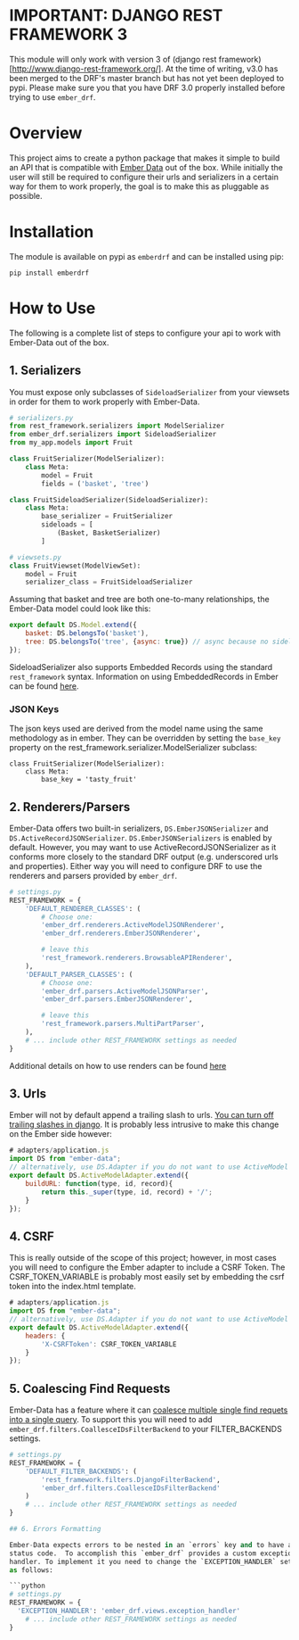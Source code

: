 # IMPORTANT: DJANGO REST FRAMEWORK 3

This module will only work with version 3 of (django rest framework)
[http://www.django-rest-framework.org/].  At the time of writing, v3.0 has been
merged to the DRF's master branch but has not yet been deployed to pypi.
Please make sure you that you have DRF 3.0 properly installed before trying to
use `ember_drf`.

# Overview

This project aims to create a python package that makes it simple to build an
API that is compatible with
[Ember Data](https://github.com/emberjs/data)
out of the box. While initially the user will still be required to configure
their urls and serializers in a certain way for them to work properly, the
goal is to make this as pluggable as possible.

# Installation

The module is available on pypi as `emberdrf` and can be installed using pip:

```
pip install emberdrf
```

# How to Use

The following is a complete list of steps to configure your api to work with
Ember-Data out of the box.

## 1. Serializers

You must expose only subclasses of `SideloadSerializer` from your viewsets in
order for them to work properly with Ember-Data.

```python
# serializers.py
from rest_framework.serializers import ModelSerializer
from ember_drf.serializers import SideloadSerializer
from my_app.models import Fruit

class FruitSerializer(ModelSerializer):
    class Meta:
        model = Fruit
        fields = ('basket', 'tree')

class FruitSideloadSerializer(SideloadSerializer):
    class Meta:
        base_serializer = FruitSerializer
        sideloads = [
            (Basket, BasketSerializer)
        ]
```

```python
# viewsets.py
class FruitViewset(ModelViewSet):
    model = Fruit
    serializer_class = FruitSideloadSerializer
```

Assuming that basket and tree are both one-to-many relationships, the
Ember-Data model could look like this:

```javascript
export default DS.Model.extend({
    basket: DS.belongsTo('basket'),
    tree: DS.belongsTo('tree', {async: true}) // async because no sideloads
});
```

SideloadSerializer also supports Embedded Records using the standard
`rest_framework` syntax.  Information on using EmbeddedRecords in Ember can
be found [here](http://emberjs.com/api/data/classes/DS.EmbeddedRecordsMixin.html).

### JSON Keys

The json keys used are derived from the model name using the same methodology
as in ember.  They can be overridden by setting the `base_key` property on the
rest_framework.serializer.ModelSerializer subclass:

```
class FruitSerializer(ModelSerializer):
    class Meta:
        base_key = 'tasty_fruit'
```

## 2. Renderers/Parsers

Ember-Data offers two built-in serializers, `DS.EmberJSONSerializer` and
`DS.ActiveRecordJSONSerializer`.  `DS.EmberJSONSerializers` is enabled by
default.  However, you may want to use ActiveRecordJSONSerializer as it
conforms more closely to the standard DRF output (e.g. underscored urls and
properties).  Either way you will need to configure DRF to use the
renderers and parsers provided by `ember_drf`.

```python
# settings.py
REST_FRAMEWORK = {
    'DEFAULT_RENDERER_CLASSES': (
        # Choose one:
        'ember_drf.renderers.ActiveModelJSONRenderer',
        'ember_drf.renderers.EmberJSONRenderer',

        # leave this
        'rest_framework.renderers.BrowsableAPIRenderer',
    ),
    'DEFAULT_PARSER_CLASSES': (
        # Choose one:
        'ember_drf.parsers.ActiveModelJSONParser',
        'ember_drf.parsers.EmberJSONRenderer',

        # leave this
        'rest_framework.parsers.MultiPartParser',
    ),
    # ... include other REST_FRAMEWORK settings as needed
}
```

Additional details on how to use renders can be found
[here](http://www.django-rest-framework.org/api-guide/renderers)

## 3. Urls

Ember will not by default append a trailing slash to urls.  [You can turn off
trailing slashes in django](https://docs.djangoproject.com/en/dev/ref/settings/#append-slash).  It is probably less intrusive to
make this change on the Ember side however:

```javascript
# adapters/application.js
import DS from "ember-data";
// alternatively, use DS.Adapter if you do not want to use ActiveModel
export default DS.ActiveModelAdapter.extend({
    buildURL: function(type, id, record){
        return this._super(type, id, record) + '/';
    }
});
```

## 4. CSRF

This is really outside of the scope of this project; however, in most cases
you will need to configure the Ember adapter to include a CSRF Token.  The
CSRF_TOKEN_VARIABLE is probably most easily set by embedding the csrf
token into the index.html template.

```javascript
# adapters/application.js
import DS from "ember-data";
// alternatively, use DS.Adapter if you do not want to use ActiveModel
export default DS.ActiveModelAdapter.extend({
    headers: {
        'X-CSRFToken': CSRF_TOKEN_VARIABLE
    }
});
```

## 5. Coalescing Find Requests

Ember-Data has a feature where it can [coalesce multiple single find requets
into a single query](http://emberjs.com/blog/2014/08/18/ember-data-1-0-beta-9-released.html).  To support this you will need to add `ember_drf.filters.CoallesceIDsFilterBackend`
to your FILTER_BACKENDS settings.

```python
# settings.py
REST_FRAMEWORK = {
    'DEFAULT_FILTER_BACKENDS': (
        'rest_framework.filters.DjangoFilterBackend',
        'ember_drf.filters.CoallesceIDsFilterBackend'
    )
    # ... include other REST_FRAMEWORK settings as needed
}

## 6. Errors Formatting

Ember-Data expects errors to be nested in an `errors` key and to have a 422
status code.  To accomplish this `ember_drf` provides a custom exception
handler. To implement it you need to change the `EXCEPTION_HANDLER` setting
as follows:

```python
# settings.py
REST_FRAMEWORK = {
  'EXCEPTION_HANDLER': 'ember_drf.views.exception_handler'
    # ... include other REST_FRAMEWORK settings as needed
}
```
